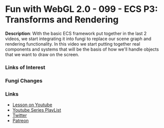 # Fun with WebGL 2.0 - 099 - ECS P3: Transforms and Rendering
**Description**:
With the basic ECS framework put together in the last 2 videos, we start integrating it into fungi to replace our scene graph and rendering functionality. In this video we start putting together real components and systems that will be the basis of how we'll handle objects that we want to draw on the screen.

### Links of Interest


### Fungi Changes


### Links
* [Lesson on Youtube](https://youtu.be/3bl78_Urxgk)
* [Youtube Series PlayList](https://www.youtube.com/playlist?list=PLMinhigDWz6emRKVkVIEAaePW7vtIkaIF)
* [Twitter](https://twitter.com/SketchpunkLabs)
* [Patreon](https://www.patreon.com/sketchpunk)